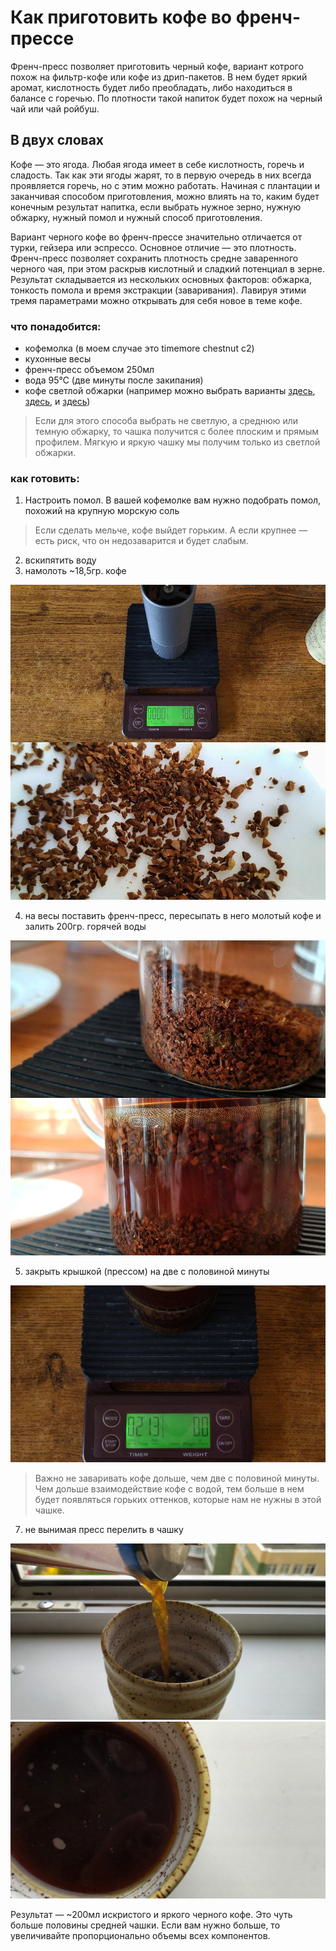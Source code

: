  # Как приготовить кофе во френч-прессе

Френч-пресс позволяет приготовить черный кофе, вариант котрого похож на фильтр-кофе или кофе из дрип-пакетов. В нем будет яркий аромат, кислотность будет либо преобладать, либо находиться в балансе с горечью. По плотности такой напиток будет похож на черный чай или чай ройбуш.

## В двух словах

Кофе — это ягода. Любая ягода имеет в себе кислотность, горечь и сладость. Так как эти ягоды жарят, то в первую очередь в них всегда проявляется горечь, но с этим можно работать. Начиная с плантации и заканчивая способом приготовления, можно влиять на то, каким будет конечным результат напитка, если выбрать нужное зерно, нужную обжарку, нужный помол и нужный способ приготовления.

Вариант черного кофе во френч-прессе значительно отличается от турки, гейзера или эспрессо. Основное отличие — это плотность. Френч-пресс позволяет сохранить плотность средне заваренного черного чая, при этом раскрыв кислотный и сладкий потенциал в зерне. Результат складывается из нескольких основных факторов: обжарка, тонкость помола и время экстракции (заваривания). Лавируя этими тремя параметрами можно открывать для себя новое в теме кофе.

### что понадобится:
  - кофемолка (в моем случае это timemore chestnut c2)
  - кухонные весы
  - френч-пресс объемом 250мл
  - вода 95℃ (две минуты после закипания)
  - кофе светлой обжарки (например можно выбрать варианты [здесь](https://theweldercatherine.ru/catalog/dlya_filtra/?PAGEN_1=3), [здесь](https://shop.tastycoffee.ru/coffee?methods=3a), и [здесь](https://sbmrne.ru/katalog/kofe/filtr/))
> Если для этого способа выбрать не светлую, а среднюю или темную обжарку, то чашка получится с более плоским и прямым профилем. Мягкую и яркую чашку мы получим только из светлой обжарки.

### как готовить:
1. Настроить помол. В вашей кофемолке вам нужно подобрать помол, похожий на крупную морскую соль
> Если сделать мельче, кофе выйдет горьким. А если крупнее — есть риск, что он недозаварится и будет слабым.
2. вскипятить воду
3. намолоть ~18,5гр. кофе

![screanshot](https://github.com/antoshind/coffee-with-ozon/blob/main/1.jpg)

4. на весы поставить френч-пресс, пересыпать в него молотый кофе и залить 200гр. горячей воды

![screanshot](https://github.com/antoshind/coffee-with-ozon/blob/main/2.jpg)

5. закрыть крышкой (прессом) на две с половиной минуты

![screanshot](https://github.com/antoshind/coffee-with-ozon/blob/main/4.jpg)
> Важно не заваривать кофе дольше, чем две с половиной минуты. Чем дольше взаимодействие кофе с водой, тем больше в нем будет появляться горьких оттенков, которые нам не нужны в этой чашке.
7. не вынимая пресс перелить в чашку

![screanshot](https://github.com/antoshind/coffee-with-ozon/blob/main/6.jpg)
![screanshot](https://github.com/antoshind/coffee-with-ozon/blob/main/7.jpg)

Результат — ~200мл искристого и яркого черного кофе. Это чуть больше половины средней чашки. Если вам нужно больше, то увеличивайте пропорционально объемы всех компонентов.
